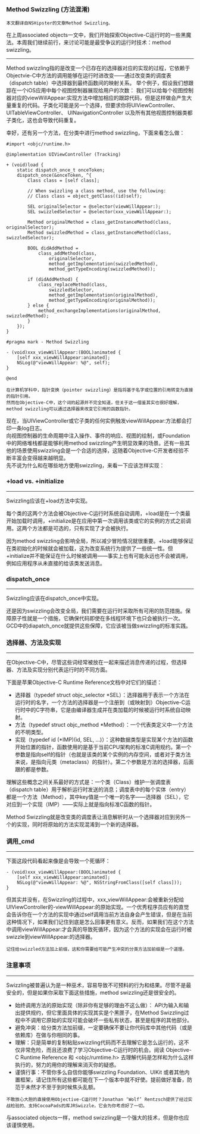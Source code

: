 ### Method Swizzling (方法混淆)

```
本文翻译自NSHipster的文章Method Swizzling。
```

在上周associated objects一文中，我们开始探索Objective-C运行时的一些黑魔法。本周我们继续前行，来讨论可能是最受争议的运行时技术：method swizzling。

---

Method swizzling指的是改变一个已存在的选择器对应的实现的过程，它依赖于Objectvie-C中方法的调用能够在运行时进改变——通过改变类的调度表（dispatch table）中选择器到最终函数间的映射关系。
举个例子，假设我们想跟踪在一个iOS应用中每个视图控制器展现给用户的次数：
我们可以给每个视图控制器对应的viewWillAppear:实现方法中增加相应的跟踪代码，但是这样做会产生大量重复的代码。子类化可能是另一个选择，但要求你将UIViewController、 UITableViewController、 UINavigationController 以及所有其他视图控制器类都子类化，这也会导致代码重复。

幸好，还有另一个方法，在分类中进行method swizzling，下面来看怎么做：
```objc
#import <objc/runtime.h>

@implementation UIViewController (Tracking)

+ (void)load {
    static dispatch_once_t onceToken;
    dispatch_once(&onceToken, ^{
        Class class = [self class];

        // When swizzling a class method, use the following:
        // Class class = object_getClass((id)self);

        SEL originalSelector = @selector(viewWillAppear:);
        SEL swizzledSelector = @selector(xxx_viewWillAppear:);

        Method originalMethod = class_getInstanceMethod(class, originalSelector);
        Method swizzledMethod = class_getInstanceMethod(class, swizzledSelector);

        BOOL didAddMethod =
            class_addMethod(class,
                originalSelector,
                method_getImplementation(swizzledMethod),
                method_getTypeEncoding(swizzledMethod));

        if (didAddMethod) {
            class_replaceMethod(class,
                swizzledSelector,
                method_getImplementation(originalMethod),
                method_getTypeEncoding(originalMethod));
        } else {
            method_exchangeImplementations(originalMethod, swizzledMethod);
        }
    });
}

#pragma mark - Method Swizzling

- (void)xxx_viewWillAppear:(BOOL)animated {
    [self xxx_viewWillAppear:animated];
    NSLog(@"viewWillAppear: %@", self);
}

@end
```
```
在计算机学科中，指针变换（pointer swizzling）是指将基于名字或位置的引用转变为直接的指针引用。
然而在Objective-C中，这个词的起源并不完全知道，但关于这一借鉴其实也很好理解，
method swizzling可以通过选择器来改变它引用的函数指针。
```
现在，当UIViewController或它子类的任何实例触发viewWillAppear:方法都会打印一条log日志。<br>
向视图控制器的生命周期中注入操作、事件的响应、视图的绘制，或Foundation中的网络堆栈都是能够利用method swizzling产生明显效果的场景。还有一些其他的场景使用swizzling会是一个合适的选择，这随着Objective-C开发者经验不断丰富会变得越来越明显。<br>
先不说为什么和在哪些地方使用swizzling，来看一下应该怎样实现：

### +load vs. +initialize
---
Swizzling应该在+load方法中实现。

每个类的这两个方法会被Objective-C运行时系统自动调用，+load是在一个类最开始加载时调用，+initialize是在应用中第一次调用该类或它的实例的方式之前调用。这两个方法都是可选的，只有实现了才会被执行。

因为method swizzling会影响全局，所以减少冒险情况就很重要。+load能够保证在类初始化的时候就会被加载，这为改变系统行为提供了一些统一性。但+initialize并不能保证在什么时候被调用——事实上也有可能永远也不会被调用，例如应用程序从未直接的给该类发送消息。
### dispatch_once
---
Swizzling应该在dispatch_once中实现。

还是因为swizzling会改变全局，我们需要在运行时采取所有可用的防范措施。保障原子性就是一个措施，它确保代码即使在多线程环境下也只会被执行一次。GCD中的diapatch_once就提供这些保障，它应该被当做swizzling的标准实践。

### 选择器、方法及实现
---
在Objective-C中，尽管这些词经常被放在一起来描述消息传递的过程，但选择器、方法及实现分别代表运行时的不同方面。

下面是苹果Objective-C Runtime Reference文档中对它们的描述：

- 选择器（typedef struct objc_selector *SEL）：选择器用于表示一个方法在运行时的名字，一个方法的选择器是一个注册到（或映射到）Objective-C运行时中的C字符串，它是由编译器生成并在类加载的时候被运行时系统自动映射。
- 方法（typedef struct objc_method *Method）：一个代表类定义中一个方法的不明类型。
- 实现（typedef id (*IMP)(id, SEL, ...)）：这种数据类型是实现某个方法的函数开始位置的指针，函数使用的是基于当前CPU架构的标准C调用规约。第一个参数是指向self的指针（也就是该类的某个实例的内存空间，或者对于类方法来说，是指向元类（metaclass）的指针）。第二个参数是方法的选择器，后面跟的都是参数。

理解这些概念之间关系最好的方式是：一个类（Class）维护一张调度表（dispatch table）用于解析运行时发送的消息；调度表中的每个实体（entry）都是一个方法（Method），其中key值是一个唯一的名字——选择器（SEL），它对应到一个实现（IMP）——实际上就是指向标准C函数的指针。

Method Swizzling就是改变类的调度表让消息解析时从一个选择器对应到另外一个的实现，同时将原始的方法实现混淆到一个新的选择器。

### 调用_cmd
---
下面这段代码看起来像是会导致一个死循环：
```
- (void)xxx_viewWillAppear:(BOOL)animated {
    [self xxx_viewWillAppear:animated];
    NSLog(@"viewWillAppear: %@", NSStringFromClass([self class]));
}
```
但其实并没有，在Swizzling的过程中，xxx_viewWillAppear:会被重新分配给UIViewController的-viewWillAppear:的原始实现。一个优秀程序员应有的直觉会告诉你在一个方法的实现中通过self调用当前方法自身会产生错误，但是在当前这种情况下，如果我们记住到底是怎么回事更有意义。反而，如果我们在这个方法中调用viewWillAppear:才会真的导致死循环，因为这个方法的实现会在运行时被swizzle到viewWillAppear:的选择器。
```
记住给swizzled方法加上前缀，这和你需要给可能产生冲突的分类方法加前缀是一个道理。
```

### 注意事项
---
Swizzling被普遍认为是一种巫术，容易导致不可预料的行为和结果。尽管不是最安全的，但是如果你采取下面这些措施，method swizzling还是很安全的。

- 始终调用方法的原始实现（除非你有足够的理由不这么做）： API为输入和输出提供规约，但它里面具体的实现其实是个黑匣子，在Method Swizzling过程中不调用它原始的实现可能会破坏一些私有状态，甚至是程序的其他部分。
- 避免冲突：给分类方法加前缀，一定要确保不要让你代码库中其他代码（或是依赖库）在做与你相同的事。
- 理解：只是简单的复制粘贴swizzling代码而不去理解它是怎么运行的，这不仅非常危险，而且还浪费了学习Objective-C运行时的机会。阅读 Objective-C Runtime Reference 和 <objc/rumtime.h> 去理解代码是怎样和为什么这样执行的，努力的用你的理解来消灭你的疑惑。
- 谨慎行事：不管你多么自信你能够swizzling Foundation、UIKit 或者其他内置框架，请记住所有这些都可能在下一个版本中就不好使。提前做好准备，防范于未然才不至于到时候焦头乱额。

```
不敢放心大胆的直接使用Objective-C运行时？Jonathan ‘Wolf’ Rentzsch提供了经过实战检验的、支持CocoaPads的库JRSwizzle，它会为你考虑好了一切。
```
与associated objects一样，method swizzling是一个强大的技术，但是你也应该谨慎使用。
